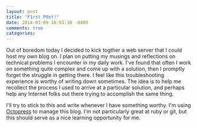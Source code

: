 ```yaml
---
layout: post
title: "F1rst P0st!"
date: 2014-03-09 16:03:30 -0400
comments: true
categories: 
---
```


Out of boredom today I decided to kick togther a web server that I could host my own blog on. I plan on putting my musings and reflections on technical problems I encounter in my daily work. I've found that often I work on something quite complex and come up with a solution, then I promptly forget the struggle in getting there. I feel like this troubleshooting experience is worthy of writing down sometimes. The idea is to help me recollect the process I used to arrive at a particular solution, and perhaps help any Internet folks out there trying to accomplish the same thing.

I'll try to stick to this and write whenever I have something worthy. I'm using [Octopress](http://octopress.org/) to manage this blog. I'm not particularly great at ruby or git, but this should serve as a nice learning opportunity for me.
